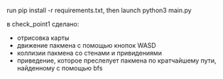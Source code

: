 run pip install -r requirements.txt, then launch python3 main.py

в check_point1 сделано:
- отрисовка карты
- движение пакмена с помощью кнопок WASD
- коллизии пакмена со стенами и привидениями
- приведение, которое преслелует пакмена по кратчайшему пути, найденному с помощью bfs